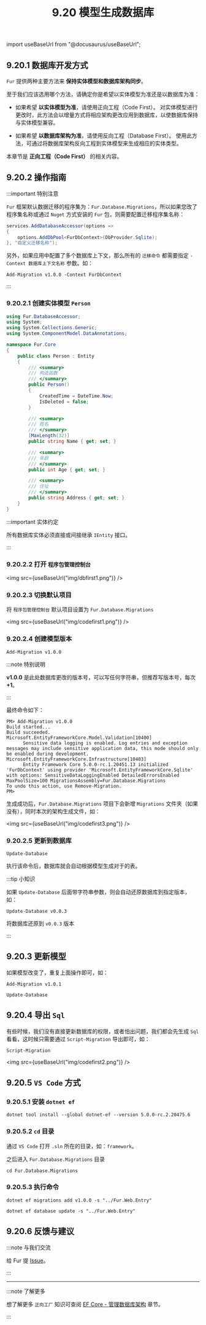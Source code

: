 ﻿---
id: dbcontext-code-first
title: 9.20 模型生成数据库
sidebar_label: 9.20 模型生成数据库
---

import useBaseUrl from "@docusaurus/useBaseUrl";

## 9.20.1 数据库开发方式

`Fur` 提供两种主要方法来 **保持实体模型和数据库架构同步**。

至于我们应该选用哪个方法，请确定你是希望以实体模型为准还是以数据库为准：

- 如果希望 **以实体模型为准**，请使用正向工程（Code First）。 对实体模型进行更改时，此方法会以增量方式将相应架构更改应用到数据库，以使数据库保持与实体模型兼容。

- 如果希望 **以数据库架构为准**，请使用反向工程（Database First）。 使用此方法，可通过将数据库架构反向工程到实体模型来生成相应的实体类型。

本章节是 **正向工程（Code First）** 的相关内容。

## 9.20.2 操作指南

:::important 特别注意

`Fur` 框架默认数据迁移的程序集为：`Fur.Database.Migrations`，所以如果您改了程序集名称或通过 `Nuget` 方式安装的 `Fur` 包，则需要配置迁移程序集名称：

```cs {4}
services.AddDatabaseAccessor(options =>
{
    options.AddDbPool<FurDbContext>(DbProvider.Sqlite);
}, "自定义迁移名称");
```

另外，如果应用中配置了多个数据库上下文，那么所有的 `迁移命令` 都需要指定 `-Context 数据库上下文名称` 参数。如：

```shell
Add-Migration v1.0.0 -Context FurDbContext
```

:::

### 9.20.2.1 创建实体模型 `Person`

```cs {1,6,8}
using Fur.DatabaseAccessor;
using System;
using System.Collections.Generic;
using System.ComponentModel.DataAnnotations;

namespace Fur.Core
{
    public class Person : Entity
    {
        /// <summary>
        /// 构造函数
        /// </summary>
        public Person()
        {
            CreatedTime = DateTime.Now;
            IsDeleted = false;
        }

        /// <summary>
        /// 姓名
        /// </summary>
        [MaxLength(32)]
        public string Name { get; set; }

        /// <summary>
        /// 年龄
        /// </summary>
        public int Age { get; set; }

        /// <summary>
        /// 住址
        /// </summary>
        public string Address { get; set; }
    }
}
```

:::important 实体约定

所有数据库实体必须直接或间接继承 `IEntity` 接口。

:::

### 9.20.2.2 打开 `程序包管理控制台`

<img src={useBaseUrl("img/dbfirst1.png")} />

### 9.20.2.3 切换默认项目

将 `程序包管理控制台` 默认项目设置为 `Fur.Database.Migrations`

<img src={useBaseUrl("img/codefirst1.png")} />

### 9.20.2.4 创建模型版本

```shell
Add-Migration v1.0.0
```

:::note 特别说明

**v1.0.0** 是此处数据库更改的版本号，可以写任何字符串，但推荐写版本号，每次 **+1**。

:::

最终命令如下：

```shell
PM> Add-Migration v1.0.0
Build started...
Build succeeded.
Microsoft.EntityFrameworkCore.Model.Validation[10400]
      Sensitive data logging is enabled. Log entries and exception messages may include sensitive application data, this mode should only be enabled during development.
Microsoft.EntityFrameworkCore.Infrastructure[10403]
      Entity Framework Core 5.0.0-rc.1.20451.13 initialized 'FurDbContext' using provider 'Microsoft.EntityFrameworkCore.Sqlite' with options: SensitiveDataLoggingEnabled DetailedErrorsEnabled MaxPoolSize=100 MigrationsAssembly=Fur.Database.Migrations
To undo this action, use Remove-Migration.
PM>
```

生成成功后，`Fur.Database.Migrations` 项目下会新增 `Migrations` 文件夹（如果没有），同时本次的架构生成文件，如：

<img src={useBaseUrl("img/codefirst3.png")} />

### 9.20.2.5 更新到数据库

```shell
Update-Database
```

执行该命令后，数据库就会自动根据模型生成对于的表。

:::tip 小知识

如果 `Update-Database` 后面带字符串参数，则会自动还原数据库到指定版本，如：

```shell
Update-Database v0.0.3
```

将数据库还原到 `v0.0.3` 版本

:::

## 9.20.3 更新模型

如果模型改变了，重复上面操作即可，如：

```shell
Add-Migration v1.0.1
```

```shell
Update-Database
```

## 9.20.4 导出 `Sql`

有些时候，我们没有直接更新数据库的权限，或者怕出问题，我们都会先生成 `Sql` 看看，这时候只需要通过 `Script-Migration` 导出即可，如：

```shell
Script-Migration
```

<img src={useBaseUrl("img/codefirst2.png")} />

## 9.20.5 `VS Code` 方式

### 9.20.5.1 安装 `dotnet ef`

```shell
dotnet tool install --global dotnet-ef --version 5.0.0-rc.2.20475.6
```

### 9.20.5.2 `cd` 目录

通过 `VS Code` 打开 `.sln` 所在的目录，如：`framework`。

之后进入 `Fur.Database.Migrations` 目录

```shell
cd Fur.Database.Migrations
```

### 9.20.5.3 执行命令

```shell
dotnet ef migrations add v1.0.0 -s "../Fur.Web.Entry"
```

```shell
dotnet ef database update -s "../Fur.Web.Entry"
```

## 9.20.6 反馈与建议

:::note 与我们交流

给 Fur 提 [Issue](https://gitee.com/monksoul/Fur/issues/new?issue)。

:::

---

:::note 了解更多

想了解更多 `正向工厂` 知识可查阅 [EF Core - 管理数据库架构](https://docs.microsoft.com/zh-cn/ef/core/managing-schemas/migrations/?tabs=dotnet-core-cli) 章节。

:::